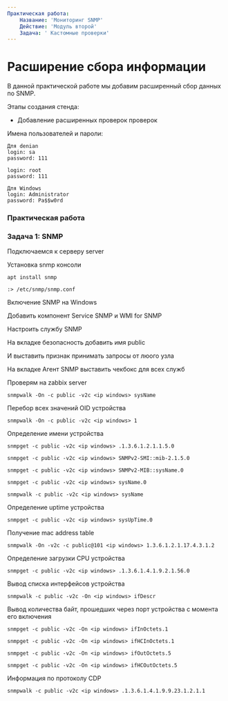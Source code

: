 ```yaml
---
Практическая работа:
    Название: 'Мониторинг SNMP'
    Действие: 'Модуль второй'
    Задача: ' Кастомные проверки'
---
```

# **Расширение сбора информации**

В данной практической работе мы добавим расширенный сбор данных по SNMP.

Этапы создания стенда:

- Добавление расширенных проверок проверок


Имена пользователей и пароли:
```
Для denian
login: sa 
password: 111

login: root 
password: 111
```
```
Для Windows
login: Administrator 
password: Pa$$w0rd
```
### **Практическая работа**

### **Задача 1: SNMP**
Подключаемся к серверу server


Установка snmp консоли
```
apt install snmp
```
```
:> /etc/snmp/snmp.conf
```


Включение SNMP на Windows 

Добавить компонент Service SNMP и WMI for SNMP

Настроить службу SNMP

На вкладке безопасность добавить имя public

И выставить признак принимать запросы от люого узла

На вкладке Агент SNMP выставить чекбокс для всех служб


Проверям на zabbix server

```
snmpwalk -On -c public -v2c <ip windows> sysName

```

Перебор всех значений OID устройства
```
snmpwalk -On -c public -v2c <ip windows> 1
```
Определение имени устройства
```
snmpget -c public -v2c <ip windows> .1.3.6.1.2.1.1.5.0
```
```
snmpget -c public -v2c <ip windows> SNMPv2-SMI::mib-2.1.5.0
```
```
snmpget -c public -v2c <ip windows> SNMPv2-MIB::sysName.0
```
```
snmpget -c public -v2c <ip windows> sysName.0
```
```
snmpwalk -c public -v2c <ip windows> sysName
```
Определение uptime устройства
```
snmpget -c public -v2c <ip windows> sysUpTime.0

```
Получение mac address table
```
snmpwalk -On -v2c -c public@101 <ip windows> 1.3.6.1.2.1.17.4.3.1.2
```
Определение загрузки CPU устройства
```
snmpget -c public -v2c <ip windows> .1.3.6.1.4.1.9.2.1.56.0
```
Вывод списка интерфейсов устройства
```
snmpwalk -c public -v2c -On <ip windows> ifDescr
```

Вывод количества байт, прошедших через порт устройства с момента его включения
```
snmpget -c public -v2c -On <ip windows> ifInOctets.1
```
```
snmpget -c public -v2c -On <ip windows> ifHCInOctets.1
```
```
snmpget -c public -v2c -On <ip windows> ifOutOctets.5
```
```
snmpget -c public -v2c -On <ip windows> ifHCOutOctets.5
```
Информация по протоколу CDP
```
snmpwalk -c public -v2c <ip windows> .1.3.6.1.4.1.9.9.23.1.2.1.1
```

